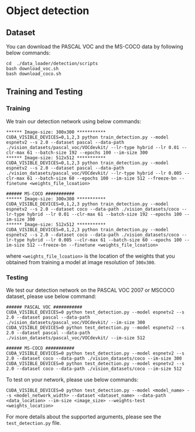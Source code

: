 # Object detection

## Dataset

You can download the PASCAL VOC and the MS-COCO data by following below commands:
```
cd  ./data_loader/detection/scripts
bash download_voc.sh
bash download_coco.sh
```
 
## Training and Testing

### Training

We train our detection network using below commands:
```
****** Image-size: 300x300 ***********
CUDA_VISIBLE_DEVICES=0,1,2,3 python train_detection.py --model espnetv2 --s 2.0 --dataset pascal --data-path ./vision_datasets/pascal_voc/VOCdevkit/ --lr-type hybrid --lr 0.01 --clr-max 61 --batch-size 192 --epochs 100 --im-size 300
****** Image-size: 512x512 ***********
CUDA_VISIBLE_DEVICES=0,1,2,3 python train_detection.py --model espnetv2 --s 2.0 --dataset pascal --data-path ./vision_datasets/pascal_voc/VOCdevkit/ --lr-type hybrid --lr 0.005 --clr-max 61 --batch-size 60 --epochs 100 --im-size 512 --freeze-bn --finetune <weights_file_lcoation>
```

```
###### MS-COCO ###########
****** Image-size: 300x300 ***********
CUDA_VISIBLE_DEVICES=0,1,2,3 python train_detection.py --model espnetv2 --s 2.0 --dataset coco --data-path ./vision_datasets/coco --lr-type hybrid --lr 0.01 --clr-max 61 --batch-size 192 --epochs 100 --im-size 300
****** Image-size: 512x512 ***********
CUDA_VISIBLE_DEVICES=0,1,2,3 python train_detection.py --model espnetv2 --s 2.0 --dataset coco --data-path ./vision_datasets/coco --lr-type hybrid --lr 0.005 --clr-max 61 --batch-size 60 --epochs 100 --im-size 512 --freeze-bn --finetune <weights_file_lcoation>
```

where `<weights_file_lcoation>` is the location of the weights that you obtained from training a model at image resolution of `300x300`.

### Testing

We test our detection network on the PASCAL VOC 2007 or MSCOCO dataset, please use below command:
```
###### PASCAL VOC ###########
CUDA_VISIBLE_DEVICES=0 python test_detection.py --model espnetv2 --s 2.0 --dataset pascal --data-path ./vision_datasets/pascal_voc/VOCdevkit/ --im-size 300
CUDA_VISIBLE_DEVICES=0 python test_detection.py --model espnetv2 --s 2.0 --dataset pascal --data-path ./vision_datasets/pascal_voc/VOCdevkit/ --im-size 512

###### MS-COCO ###########
CUDA_VISIBLE_DEVICES=0 python test_detection.py --model espnetv2 --s 2.0 --dataset coco --data-path ./vision_datasets/coco --im-size 300
CUDA_VISIBLE_DEVICES=0 python test_detection.py --model espnetv2 --s 2.0 --dataset coco --data-path ./vision_datasets/coco --im-size 512
```

To test on your network, please use below commands:
``` 
CUDA_VISIBLE_DEVICES=0 python test_detection.py --model <model_name> --s <model_network_width> --dataset <dataset_name> --data-path <data_location> --im-size <image_size> --weights-test <weights_location>
```


For more details about the supported arguments, please see the `test_detection.py` file.